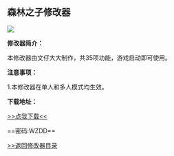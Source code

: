 ## 森林之子修改器

![](/images/SonsOfTheForest.png)

**修改器简介：**

本修改器由文仔大大制作，共35项功能，游戏启动即可使用。

**注意事项：**

1.本修改器在单人和多人模式均生效。

**下载地址：**

[>>点我下载<<](https://rcspojie.lanzoue.com/b028rud5g)

==密码:WZDD==



[>>返回修改器目录](/GameTrainer/README)